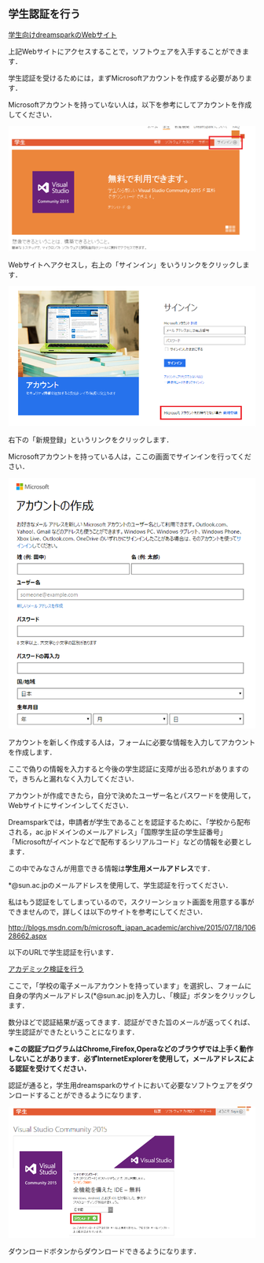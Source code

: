 ## 学生認証を行う

[学生向けdreamsparkのWebサイト](https://www.dreamspark.com/Student/Default.aspx)

上記Webサイトにアクセスすることで，ソフトウェアを入手することができます．

学生認証を受けるためには，まずMicrosoftアカウントを作成する必要があります．

Microsoftアカウントを持っていない人は，以下を参考にしてアカウントを作成してください．


![](/img/signup1.png)

Webサイトへアクセスし，右上の「サインイン」をいうリンクをクリックします．

![](/img/signup0.png)

右下の「新規登録」というリンクをクリックします．

Microsoftアカウントを持っている人は，ここの画面でサインインを行ってください．

![](/img/signup.png)

アカウントを新しく作成する人は，フォームに必要な情報を入力してアカウントを作成します．

ここで偽りの情報を入力すると今後の学生認証に支障が出る恐れがありますので，きちんと漏れなく入力してください．

アカウントが作成できたら，自分で決めたユーザー名とパスワードを使用して，Webサイトにサインインしてください．

Dreamsparkでは，申請者が学生であることを認証するために、「学校から配布される，ac.jpドメインのメールアドレス」「国際学生証の学生証番号」「Microsoftがイベントなどで配布するシリアルコード」などの情報を必要とします．

この中でみなさんが用意できる情報は**学生用メールアドレス**です．

*@sun.ac.jpのメールアドレスを使用して、学生認証を行ってください．

私はもう認証をしてしまっているので，スクリーンショット画面を用意する事ができませんので，詳しくは以下のサイトを参考にしてください．

http://blogs.msdn.com/b/microsoft_japan_academic/archive/2015/07/18/10628662.aspx

以下のURLで学生認証を行います．

[アカデミック検証を行う](https://www.msacademicverify.com/AVE/Verify/NewDefault.aspx)

ここで，「学校の電子メールアカウントを持っています」を選択し、フォームに自身の学内メールアドレス(*@sun.ac.jp)を入力し、「検証」ボタンをクリックします．

数分ほどで認証結果が返ってきます．認証ができた旨のメールが返ってくれば、学生認証ができたということになります．

**※この認証プログラムはChrome,Firefox,Operaなどのブラウザでは上手く動作しないことがあります．必ずInternetExplorerを使用して，メールアドレスによる認証を受けてください．**

認証が通ると，学生用dreamsparkのサイトにおいて必要なソフトウェアをダウンロードすることができるようになります．

![](/img/signup2.png)

ダウンロードボタンからダウンロードできるようになります．